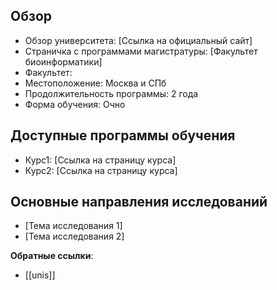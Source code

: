 
## Обзор
- Обзор университета: [Ссылка на официальный сайт]
- Страничка с программами магистратуры: [Факультет биоинформатики]
- Факультет: 
- Местоположение: Москва и СПб
- Продолжительность программы: 2 года
- Форма обучения: Очно

## Доступные программы обучения
- Курс1: [Ссылка на страницу курса]
- Курс2: [Ссылка на страницу курса]

## Основные направления исследований
- [Тема исследования 1]
- [Тема исследования 2]

**Обратные ссылки**:
- [[unis]]